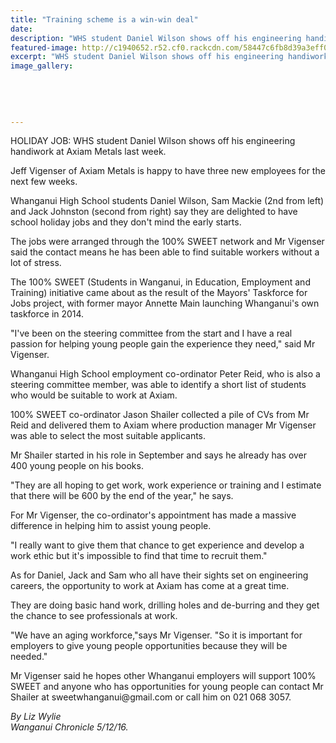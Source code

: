 ```yaml
---
title: "Training scheme is a win-win deal"
date: 
description: "WHS student Daniel Wilson shows off his engineering handiwork at Axiam Metals last week. Student and employers reap benefits of programme..."
featured-image: http://c1940652.r52.cf0.rackcdn.com/58447c6fb8d39a3eff00016e/Holiday-Jobs-Daniel-Wilson-5-12-16.jpg
excerpt: "WHS student Daniel Wilson shows off his engineering handiwork at Axiam Metals last week. Student and employers reap benefits of programme."
image_gallery:
    
    
    
    
    
---
```


<p><span>HOLIDAY JOB: WHS student Daniel Wilson shows off his engineering handiwork at Axiam Metals last week.</span></p>
<p>Jeff Vigenser of Axiam Metals is happy to have three new employees for the next few weeks.</p>
<p>Whanganui High School students Daniel Wilson, Sam Mackie (2nd from left) and Jack Johnston (second from right) say they are delighted to have school holiday jobs and they don't mind the early starts.</p>
<p>The jobs were arranged through the 100% SWEET network and Mr Vigenser said the contact means he has been able to find suitable workers without a lot of stress.</p>
<p>The 100% SWEET (Students in Wanganui, in Education, Employment and Training) initiative came about as the result of the Mayors' Taskforce for Jobs project, with former mayor Annette Main launching Whanganui's own taskforce in 2014.</p>
<p>"I've been on the steering committee from the start and I have a real passion for helping young people gain the experience they need," said Mr Vigenser.</p>
<p>Whanganui High School employment co-ordinator Peter Reid, who is also a steering committee member, was able to identify a short list of students who would be suitable to work at Axiam.</p>
<p>100% SWEET co-ordinator Jason Shailer collected a pile of CVs from Mr Reid and delivered them to Axiam where production manager Mr Vigenser was able to select the most suitable applicants.</p>
<p>Mr Shailer started in his role in September and says he already has over 400 young people on his books.</p>
<p>"They are all hoping to get work, work experience or training and I estimate that there will be 600 by the end of the year," he says.&nbsp;</p>
<p>For Mr Vigenser, the co-ordinator's appointment has made a massive difference in helping him to assist young people.</p>
<p>"I really want to give them that chance to get experience and develop a work ethic but it's impossible to find that time to recruit them."</p>
<p>As for Daniel, Jack and Sam who all have their sights set on engineering careers, the opportunity to work at Axiam has come at a great time.</p>
<p>They are doing basic hand work, drilling holes and de-burring and they get the chance to see professionals at work.</p>
<p>"We have an aging workforce,"says Mr Vigenser. "So it is important for employers to give young people opportunities because they will be needed."</p>
<p>Mr Vigenser said he hopes other Whanganui employers will support 100% SWEET and anyone who has opportunities for young people can contact Mr Shailer at sweetwhanganui@gmail.com or call him on 021 068 3057.</p>
<p class="clear syndicator"><em>By Liz Wylie</em><br /><em>Wanganui Chronicle 5/12/16.</em></p>

